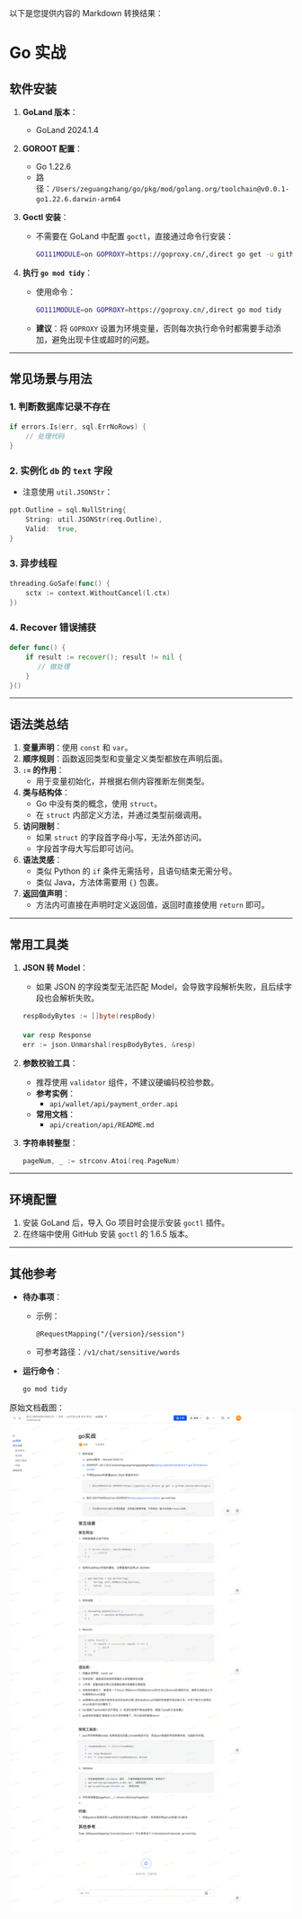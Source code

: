 以下是您提供内容的 Markdown 转换结果：

# Go 实战

## 软件安装

1. **GoLand 版本**：  
   - GoLand 2024.1.4  

2. **GOROOT 配置**：  
   - Go 1.22.6  
   - 路径：`/Users/zeguangzhang/go/pkg/mod/golang.org/toolchain@v0.0.1-go1.22.6.darwin-arm64`  

3. **Goctl 安装**：  
   - 不需要在 GoLand 中配置 `goctl`，直接通过命令行安装：  
     ```bash
     GO111MODULE=on GOPROXY=https://goproxy.cn/,direct go get -u github.com/zeromicro/go-zero/tools/goctl
     ```

4. **执行 `go mod tidy`**：  
   - 使用命令：
     ```bash
     GO111MODULE=on GOPROXY=https://goproxy.cn/,direct go mod tidy
     ```
   - **建议**：将 `GOPROXY` 设置为环境变量，否则每次执行命令时都需要手动添加，避免出现卡住或超时的问题。

---

## 常见场景与用法

### 1. 判断数据库记录不存在
```go
if errors.Is(err, sql.ErrNoRows) {
    // 处理代码
}
```

### 2. 实例化 `db` 的 `text` 字段
- 注意使用 `util.JSONStr`：
```go
ppt.Outline = sql.NullString{
    String: util.JSONStr(req.Outline),
    Valid:  true,
}
```

### 3. 异步线程
```go
threading.GoSafe(func() {
    sctx := context.WithoutCancel(l.ctx)
})
```

### 4. Recover 错误捕获
```go
defer func() {
    if result := recover(); result != nil {
       // 做处理
    }
}()
```

---

## 语法类总结

1. **变量声明**：使用 `const` 和 `var`。
2. **顺序规则**：函数返回类型和变量定义类型都放在声明后面。
3. **`:=` 的作用**：  
   - 用于变量初始化，并根据右侧内容推断左侧类型。
4. **类与结构体**：  
   - Go 中没有类的概念，使用 `struct`。
   - 在 `struct` 内部定义方法，并通过类型前缀调用。
5. **访问限制**：  
   - 如果 `struct` 的字段首字母小写，无法外部访问。
   - 字段首字母大写后即可访问。
6. **语法灵感**：  
   - 类似 Python 的 `if` 条件无需括号，且语句结束无需分号。
   - 类似 Java，方法体需要用 `{}` 包裹。
7. **返回值声明**：  
   - 方法内可直接在声明时定义返回值，返回时直接使用 `return` 即可。

---

## 常用工具类

1. **JSON 转 Model**：
   - 如果 JSON 的字段类型无法匹配 Model，会导致字段解析失败，且后续字段也会解析失败。
   ```go
   respBodyBytes := []byte(respBody)

   var resp Response
   err := json.Unmarshal(respBodyBytes, &resp)
   ```

2. **参数校验工具**：
   - 推荐使用 `validator` 组件，不建议硬编码校验参数。  
   - **参考实例**：
     - `api/wallet/api/payment_order.api`
   - **常用文档**：
     - `api/creation/api/README.md`

3. **字符串转整型**：
   ```go
   pageNum, _ := strconv.Atoi(req.PageNum)
   ```

---

## 环境配置

1. 安装 GoLand 后，导入 Go 项目时会提示安装 `goctl` 插件。
2. 在终端中使用 GitHub 安装 `goctl` 的 1.6.5 版本。

---

## 其他参考

- **待办事项**：
  - 示例：
    ```text
    @RequestMapping("/{version}/session")
    ```
  - 可参考路径：`/v1/chat/sensitive/words`

- **运行命令**：
  ```bash
  go mod tidy
  ```

原始文档截图：
![](image4.png)